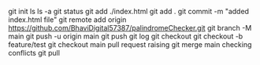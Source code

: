 git init
ls
ls -a
git status
git add ./index.html
git add .
git commit -m "added index.html file"
git remote add origin https://github.com/BhaviDigital57387/palindromeChecker.git
git branch -M main
git push -u origin main
git push
git log
git checkout
git checkout -b feature/test
git checkout main
pull request raising
git merge main
checking conflicts
git pull
